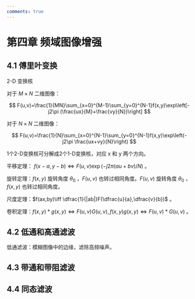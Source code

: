 ```yaml
---
comments: true
---
```


# 第四章 频域图像增强

## 4.1 傅里叶变换

2-D 变换核

对于 $M\times N$ 二维图像：

$$
F(u,v)=\frac{1}{MN}\sum_{x=0}^{M-1}\sum_{y=0}^{N-1}f(x,y)\exp\left[-j2\pi (\frac{ux}{M}+\frac{vy}{N})\right]
$$

对于 $N\times N$ 二维图像：

$$
F(u,v)=\frac{1}{N}\sum_{x=0}^{N-1}\sum_{y=0}^{N-1}f(x,y)\exp\left(-j2\pi \frac{ux+vy}{N}\right)
$$

1个2-D变换核可分解成2个1-D变换核，对应 x 和 y 两个方向。

平移定理： $f(x-a,y-b)\iff F(u,v)\exp(-j2\pi (au+bv)/N)$ 。

旋转定理：$f(x,y)$ 旋转角度 $\theta_0$ ，$F(u,v)$ 也转过相同角度。$F(u,v)$ 旋转角度 $\theta_0$ ，$f(x,y)$ 也转过相同角度。

尺度定理：$f(ax,by)\iff \dfrac{1}{|ab|}F(\dfrac{u}{a},\dfrac{v}{b})$ 。

卷积定理：$f(x,y)*g(x,y)\iff F(u,v)G(u,v),f(x,y)g(x,y)\iff F(u,v)*G(u,v)$ 。

## 4.2 低通和高通滤波

低通滤波：模糊图像中的边缘，滤除高频噪声。

## 4.3 带通和带阻滤波

## 4.4 同态滤波
